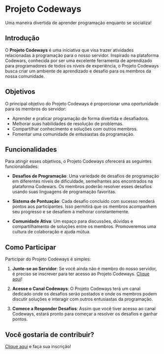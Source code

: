 # Projeto Codeways

Uma maneira divertida de aprender programação enquanto se socializa!

## Introdução

O **Projeto Codeways** é uma iniciativa que visa trazer atividades relacionadas à programação para o nosso servidor. Inspirado na plataforma Codewars, conhecida por ser uma excelente ferramenta de aprendizado para programadores de todos os níveis de experiência, o Projeto Codeways busca criar um ambiente de aprendizado e desafio para os membros da nossa comunidade.

## Objetivos

O principal objetivo do Projeto Codeways é proporcionar uma oportunidade para os membros do servidor:

- Aprender e praticar programação de forma divertida e desafiadora.
- Melhorar suas habilidades de resolução de problemas.
- Compartilhar conhecimento e soluções com outros membros.
- Fomentar uma comunidade de entusiastas da programação.

## Funcionalidades

Para atingir esses objetivos, o Projeto Codeways oferecerá as seguintes funcionalidades:

- **Desafios de Programação**: Uma variedade de desafios de programação em diferentes níveis de dificuldade, semelhantes aos encontrados na plataforma Codewars. Os membros poderão resolver esses desafios usando suas linguagens de programação favoritas.

- **Sistema de Pontuação**: Cada desafio concluído com sucesso renderá pontos aos participantes. Isso permitirá que os membros acompanhem seu progresso e se desafiem a melhorar constantemente.

- **Comunidade Ativa**: Um espaço para discussões, dúvidas e compartilhamento de soluções entre os membros. Promoveremos uma cultura de colaboração e ajuda mútua.

## Como Participar

Participar do Projeto Codeways é simples:

1. **Junte-se ao Servidor**: Se você ainda não é membro do nosso servidor, é preciso se inscrever para ter acesso ao Projeto Codeways. [Clique aqui](https://discord.com/invite/MxcRHhDXaB)!

2. **Acesse o Canal Codeways**: O Projeto Codeways terá um canal dedicado onde os desafios serão postados e onde os membros podem discutir soluções e interagir com outros entusiastas da programação.

3. **Comece a Responder Desafios**: Assim que você tiver acesso ao canal Codeways, estará pronto para começar a resolver os desafios e ganhar pontos.

## Você gostaria de contribuir?
[Clique aqui](https://forms.gle/9V7dezb2ibXTzdcn7) e faça sua inscrição!
